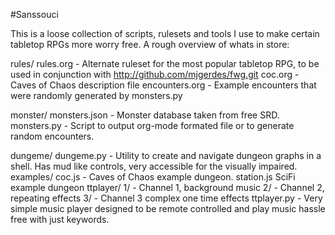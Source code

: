 #Sanssouci

This is a loose collection of scripts, rulesets and tools I use to make certain tabletop RPGs more worry free. A rough overview of whats in store:

rules/
  rules.org - Alternate ruleset for the most popular tabletop RPG, to be used in conjunction with http://github.com/mjgerdes/fwg.git
  coc.org - Caves of Chaos description file
  encounters.org - Example encounters that were randomly generated by monsters.py

monster/
  monsters.json - Monster database taken from free SRD.
  monsters.py - Script to output org-mode formated file or to generate random encounters.

dungeme/
  dungeme.py - Utility to create and navigate dungeon graphs in a shell. Has mud like controls, very accessible for the visually impaired.
    examples/
	    coc.js - Caves of Chaos example dungeon.
		    station.js SciFi example dungeon
			ttplayer/
			  1/ - Channel 1, background music
			    2/ - Channel 2, repeating effects
				  3/ - Channel 3 complex one time effects
			  ttplayer.py - Very simple music player designed to be remote controlled and play music hassle free with just keywords.